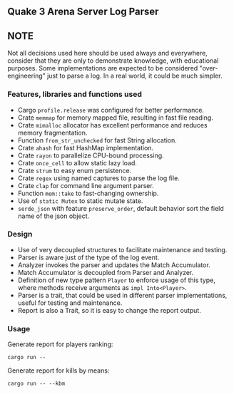 ## Quake 3 Arena Server Log Parser ##

## NOTE ###

Not all decisions used here should be used always and everywhere, consider that they are only to demonstrate knowledge, with educational purposes.
Some implementations are expected to be considered "over-engineering" just to parse a log. In a real world, it could be much simpler.

### Features, libraries and functions used ###

* Cargo `profile.release` was configured for better performance.
* Crate `memmap` for memory mapped file, resulting in fast file reading.  
* Crate `mimalloc` allocator has excellent performance and reduces memory fragmentation.
* Function `from_str_unchecked` for fast String allocation.
* Crate `ahash` for fast HashMap implementation.
* Crate `rayon` to parallelize CPU-bound processing.
* Crate `once_cell` to allow static lazy load. 
* Crate `strum` to easy enum persistence.
* Crate `regex` using named captures to parse the log file. 
* Crate `clap` for command line argument parser.
* Function `mem::take` to fast-changing ownership.   
* Use of `static Mutex` to static mutate state.
* `serde_json` with feature `preserve_order`, default behavior sort the field name of the json object.

### Design ###

* Use of very decoupled structures to facilitate maintenance and testing.
* Parser is aware just of the type of the log event.
* Analyzer invokes the parser and updates the Match Accumulator.
* Match Accumulator is decoupled from Parser and Analyzer.
* Definition of new type pattern `Player` to enforce usage of this type, where methods receive arguments as `impl Into<Player>`.
* Parser is a trait, that could be used in different parser implementations, useful for testing and maintenance.
* Report is also a Trait, so it is easy to change the report output.

### Usage ###

Generate report for players ranking: 
```terminal
cargo run --
```

Generate report for kills by means: 
```terminal
cargo run -- --kbm
```
